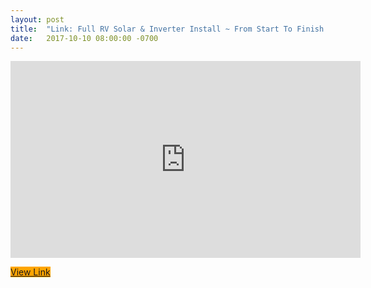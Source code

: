 ```yaml
---
layout: post
title:  "Link: Full RV Solar & Inverter Install ~ From Start To Finish (Video)"
date:   2017-10-10 08:00:00 -0700
---
```




<iframe width="560" height="315" src="https://www.youtube.com/embed/4mRZbH-Tc14" frameborder="0" allowfullscreen></iframe>

<p style="text-align: center">

<a target="_blank" href="https://www.youtube.com/watch?v=4mRZbH-Tc14" 
              onclick="ga('send', 'event', 'great-link', 'clicked', 'exit');"
              class="btn btn-amazon" 
style="background-color: orange" >View Link</a>

</p>


